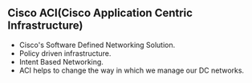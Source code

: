 ## Cisco ACI(Cisco Application Centric Infrastructure) ##

- Cisco's Software Defined Networking Solution.
- Policy driven infrastructure.
- Intent Based Networking.
- ACI helps to change the way in which we manage our DC networks.

